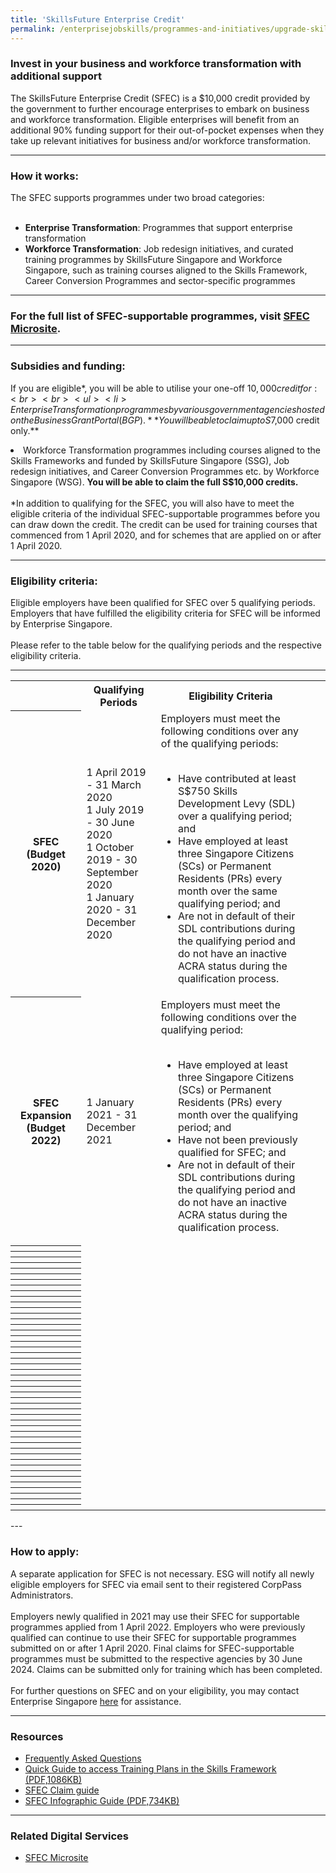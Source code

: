 ```yaml
---
title: 'SkillsFuture Enterprise Credit'
permalink: /enterprisejobskills/programmes-and-initiatives/upgrade-skills/skillsfuture-enterprise-credit/
---
```


### Invest in your business and workforce transformation with additional support

The SkillsFuture Enterprise Credit (SFEC) is a $10,000 credit provided by the government to further encourage enterprises to embark on business and workforce transformation. Eligible enterprises will benefit from an additional 90% funding support for their out-of-pocket expenses when they take up relevant initiatives for business and/or workforce transformation.

---

### How it works:

The SFEC supports programmes under two broad categories:<br><br><ul><li>**Enterprise Transformation**: Programmes that support enterprise transformation<br></li><li>**Workforce Transformation**: Job redesign initiatives, and curated training programmes by SkillsFuture Singapore and Workforce Singapore, such as training courses aligned to the Skills Framework, Career Conversion Programmes and sector-specific programmes</li></ul>

---

### For the full list of SFEC-supportable programmes, visit [SFEC Microsite](https://sfec-microsite.enterprisejobskills.gov.sg/home/).

---

### Subsidies and funding:

If you are eligible*, you will be able to utilise your one-off $10,000 credit for:<br><br><ul><li>Enterprise Transformation programmes by various government agencies hosted on the Business Grant Portal (BGP). **You will be able to claim up to S$7,000 credit only.**<br></li><li>Workforce Transformation programmes including courses aligned to the Skills Frameworks and funded by SkillsFuture Singapore (SSG), Job redesign initiatives, and Career Conversion Programmes etc. by Workforce Singapore (WSG). **You will be able to claim the full S$10,000 credits.**<br><br>*In addition to qualifying for the SFEC, you will also have to meet the eligible criteria of the individual SFEC-supportable programmes before you can draw down the credit. The credit can be used for training courses that commenced from 1 April 2020, and for schemes that are applied on or after 1 April 2020.</li></ul>

---

### Eligibility criteria:

Eligible employers have been qualified for SFEC over 5 qualifying periods. Employers that have fulfilled the eligibility criteria for SFEC will be informed by Enterprise Singapore.<br><br>Please refer to the table below for the qualifying periods and the respective eligibility criteria.

---

<table>
<tr>
<td></td>
<th><b>Qualifying Periods</b></th>
<th><b>Eligibility Criteria</b></th>
</tr>
<tr>
<th><b>SFEC (Budget 2020)</b></th>
<td>1 April 2019 - 31 March 2020<br>1 July 2019 - 30 June 2020<br>1 October 2019 - 30 September 2020<br>1 January 2020 - 31 December 2020</td>
<td>Employers must meet the following conditions over any of the qualifying periods:<br><br><ul><li>Have contributed at least S$750 Skills Development Levy (SDL) over a qualifying period; and<br></li><li>Have employed at least three Singapore Citizens (SCs) or Permanent Residents (PRs) every month over the same qualifying period; and<br></li><li>Are not in default of their SDL contributions during the qualifying period and do not have an inactive ACRA status during the qualification process.</li></ul></td>
<td></ul></td>
<td></ul></td>
</tr>
<tr>
<th><b>SFEC Expansion (Budget 2022)</b></th>
<td>1 January 2021 - 31 December 2021</td>
<td>Employers must meet the following conditions over the qualifying period:<br><br><ul><li>Have employed at least three Singapore Citizens (SCs) or Permanent Residents (PRs) every month over the qualifying period; and<br></li><li>Have not been previously qualified for SFEC; and<br></li><li>Are not in default of their SDL contributions during the qualifying period and do not have an inactive ACRA status during the qualification process.</li></ul></td>
<td></ul></td>
<td></ul></td>
</tr>
<tr>
<th><b></b></th>
<td></ul></td>
<td></ul></td>
<td></ul></td>
<td></ul></td>
</tr>
<tr>
<th><b></b></th>
<td></ul></td>
<td></ul></td>
<td></ul></td>
<td></ul></td>
</tr>
<tr>
<th><b></b></th>
<td></ul></td>
<td></ul></td>
<td></ul></td>
<td></ul></td>
</tr>
<tr>
<th><b></b></th>
<td></ul></td>
<td></ul></td>
<td></ul></td>
<td></ul></td>
</tr>
<tr>
<th><b></b></th>
<td></ul></td>
<td></ul></td>
<td></ul></td>
<td></ul></td>
</tr>
<tr>
<th><b></b></th>
<td></ul></td>
<td></ul></td>
<td></ul></td>
<td></ul></td>
</tr>
<tr>
<th><b></b></th>
<td></ul></td>
<td></ul></td>
<td></ul></td>
<td></ul></td>
</tr>
<tr>
<th><b></b></th>
<td></ul></td>
<td></ul></td>
<td></ul></td>
<td></ul></td>
</tr>
<tr>
<th><b></b></th>
<td></ul></td>
<td></ul></td>
<td></ul></td>
<td></ul></td>
</tr>
<tr>
<th><b></b></th>
<td></ul></td>
<td></ul></td>
<td></ul></td>
<td></ul></td>
</tr>
<tr>
<th><b></b></th>
<td></ul></td>
<td></ul></td>
<td></ul></td>
<td></ul></td>
</tr>
<tr>
<th><b></b></th>
<td></ul></td>
<td></ul></td>
<td></ul></td>
<td></ul></td>
</tr>
<tr>
<th><b></b></th>
<td></ul></td>
<td></ul></td>
<td></ul></td>
<td></ul></td>
</tr>
<tr>
<th><b></b></th>
<td></ul></td>
<td></ul></td>
<td></ul></td>
<td></ul></td>
</tr>
<tr>
<th><b></b></th>
<td></ul></td>
<td></ul></td>
<td></ul></td>
<td></ul></td>
</tr>
<tr>
<th><b></b></th>
<td></ul></td>
<td></ul></td>
<td></ul></td>
<td></ul></td>
</tr>
<tr>
<th><b></b></th>
<td></ul></td>
<td></ul></td>
<td></ul></td>
<td></ul></td>
</tr>
<tr>
<th><b></b></th>
<td></ul></td>
<td></ul></td>
<td></ul></td>
<td></ul></td>
</tr>
<tr>
<th><b></b></th>
<td></ul></td>
<td></ul></td>
<td></ul></td>
<td></ul></td>
</tr>
<tr>
<th><b></b></th>
<td></ul></td>
<td></ul></td>
<td></ul></td>
<td></ul></td>
</tr>
<tr>
<th><b></b></th>
<td></ul></td>
<td></ul></td>
<td></ul></td>
<td></ul></td>
</tr>
<tr>
<th><b></b></th>
<td></ul></td>
<td></ul></td>
<td></ul></td>
<td></ul></td>
</tr>
<tr>
<th><b></b></th>
<td></ul></td>
<td></ul></td>
<td></ul></td>
<td></ul></td>
</tr>
<tr>
<th><b></b></th>
<td></ul></td>
<td></ul></td>
<td></ul></td>
<td></ul></td>
</tr>
<tr>
<th><b></b></th>
<td></ul></td>
<td></ul></td>
<td></ul></td>
<td></ul></td>
</tr>
<tr>
<th><b></b></th>
<td></ul></td>
<td></ul></td>
<td></ul></td>
<td></ul></td>
</tr>
<tr>
<th><b></b></th>
<td></ul></td>
<td></ul></td>
<td></ul></td>
<td></ul></td>
</tr>
<tr>
<th><b></b></th>
<td></ul></td>
<td></ul></td>
<td></ul></td>
<td></ul></td>
</tr>
<tr>
<th><b></b></th>
<td></ul></td>
<td></ul></td>
<td></ul></td>
<td></ul></td>
</tr>
<tr>
<th><b></b></th>
<td></ul></td>
<td></ul></td>
<td></ul></td>
<td></ul></td>
</tr>
<tr>
<th><b></b></th>
<td></ul></td>
<td></ul></td>
<td></ul></td>
<td></ul></td>
</tr>
<tr>
<th><b></b></th>
<td></ul></td>
<td></ul></td>
<td></ul></td>
<td></ul></td>
</tr>
<tr>
<th><b></b></th>
<td></ul></td>
<td></ul></td>
<td></ul></td>
<td></ul></td>
</tr>
<tr>
<th><b></b></th>
<td></ul></td>
<td></ul></td>
<td></ul></td>
<td></ul></td>
</tr>
<tr>
<th><b></b></th>
<td></ul></td>
<td></ul></td>
<td></ul></td>
<td></ul></td>
</tr>
<tr>
<th><b></b></th>
<td></ul></td>
<td></ul></td>
<td></ul></td>
<td></ul></td>
</tr>
<tr>
<th><b></b></th>
<td></ul></td>
<td></ul></td>
<td></ul></td>
<td></ul></td>
</tr>
<tr>
<th><b></b></th>
<td></ul></td>
<td></ul></td>
<td></ul></td>
<td></ul></td>
</tr>
<tr>
<th><b></b></th>
<td></ul></td>
<td></ul></td>
<td></ul></td>
<td></ul></td>
</tr>
<tr>
<th><b></b></th>
<td></ul></td>
<td></ul></td>
<td></ul></td>
<td></ul></td>
</tr>
<tr>
<th><b></b></th>
<td></ul></td>
<td></ul></td>
<td></ul></td>
<td></ul></td>
</tr>
<tr>
<th><b></b></th>
<td></ul></td>
<td></ul></td>
<td></ul></td>
<td></ul></td>
</tr>
<tr>
<th><b></b></th>
<td></ul></td>
<td></ul></td>
<td></ul></td>
<td></ul></td>
</tr>
<tr>
<th><b></b></th>
<td></ul></td>
<td></ul></td>
<td></ul></td>
<td></ul></td>
</tr>
<tr>
<th><b></b></th>
<td></ul></td>
<td></ul></td>
<td></ul></td>
<td></ul></td>
</tr>
<tr>
<th><b></b></th>
<td></ul></td>
<td></ul></td>
<td></ul></td>
<td></ul></td>
</tr>
<tr>
<th><b></b></th>
<td></ul></td>
<td></ul></td>
<td></ul></td>
<td></ul></td>
</tr>
</table>
---

### How to apply:

A separate application for SFEC is not necessary. ESG will notify all newly eligible employers for SFEC via email sent to their registered CorpPass Administrators.<br><br>Employers newly qualified in 2021 may use their SFEC for supportable programmes applied from 1 April 2022. Employers who were previously qualified can continue to use their SFEC for supportable programmes submitted on or after 1 April 2020. Final claims for SFEC-supportable programmes must be submitted to the respective agencies by 30 June 2024. Claims can be submitted only for training which has been completed.<br><br>For further questions on SFEC and on your eligibility, you may contact Enterprise Singapore <a href="https://go.gov.sg/askenterprisesg" target="_blank" rel="noopener">here</a> for assistance.

---

### Resources

<ul><li> <a href="https://sfec-microsite.enterprisejobskills.gov.sg/sfec-faq" target="_blank" rel="noopener">Frequently Asked Questions</a><br></li><li><a href="https://www.enterprisejobskills.gov.sg/content/resources/Quick_Guide_to_access_Training_Plans_in_the_Skills_Framework.pdf" target="_blank" rel="noopener">Quick Guide to access Training Plans in the Skills Framework (PDF,1086KB)</a><br></li><li><a href="https://sfec-microsite.enterprisejobskills.gov.sg/sfec-user-claim-guide" target="_blank" rel="noopener">SFEC Claim guide</a><br></li><li><a href="https://www.enterprisejobskills.gov.sg/content/resources/SFEC_Infographic_2022_Final.pdf" target="_blank" rel="noopener">SFEC Infographic Guide (PDF,734KB)</a></li></ul>

---

### Related Digital Services

<ul><li> <a href="https://sfec-microsite.enterprisejobskills.gov.sg/home/" target="_blank" rel="noopener">SFEC Microsite</a></li></ul>

